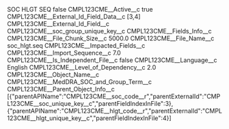<?xml version="1.0" encoding="UTF-8"?>
<CustomMetadata xmlns="http://soap.sforce.com/2006/04/metadata" xmlns:xsi="http://www.w3.org/2001/XMLSchema-instance" xmlns:xsd="http://www.w3.org/2001/XMLSchema">
    <label>SOC HLGT SEQ</label>
    <protected>false</protected>
    <values>
        <field>CMPL123CME__Active__c</field>
        <value xsi:type="xsd:boolean">true</value>
    </values>
    <values>
        <field>CMPL123CME__External_Id_Field_Data__c</field>
        <value xsi:type="xsd:string">[3,4]</value>
    </values>
    <values>
        <field>CMPL123CME__External_Id_Field__c</field>
        <value xsi:type="xsd:string">CMPL123CME__soc_group_unique_key__c</value>
    </values>
    <values>
        <field>CMPL123CME__Fields_Info__c</field>
        <value xsi:nil="true"/>
    </values>
    <values>
        <field>CMPL123CME__File_Chunk_Size__c</field>
        <value xsi:type="xsd:double">5000.0</value>
    </values>
    <values>
        <field>CMPL123CME__File_Name__c</field>
        <value xsi:type="xsd:string">soc_hlgt.seq</value>
    </values>
    <values>
        <field>CMPL123CME__Impacted_Fields__c</field>
        <value xsi:nil="true"/>
    </values>
    <values>
        <field>CMPL123CME__Import_Sequence__c</field>
        <value xsi:type="xsd:double">7.0</value>
    </values>
    <values>
        <field>CMPL123CME__Is_Independent_File__c</field>
        <value xsi:type="xsd:boolean">false</value>
    </values>
    <values>
        <field>CMPL123CME__Language__c</field>
        <value xsi:type="xsd:string">English</value>
    </values>
    <values>
        <field>CMPL123CME__Level_of_Dependency__c</field>
        <value xsi:type="xsd:double">2.0</value>
    </values>
    <values>
        <field>CMPL123CME__Object_Name__c</field>
        <value xsi:type="xsd:string">CMPL123CME__MedDRA_SOC_and_Group_Term__c</value>
    </values>
    <values>
        <field>CMPL123CME__Parent_Object_Info__c</field>
        <value xsi:type="xsd:string">[{&quot;parentAPIName&quot;:&quot;CMPL123CME__soc_code__r&quot;,&quot;parentExternalId&quot;:&quot;CMPL123CME__soc_unique_key__c&quot;,&quot;parentFieldIndexInFile&quot;:3}, {&quot;parentAPIName&quot;:&quot;CMPL123CME__hlgt_code__r&quot;,&quot;parentExternalId&quot;:&quot;CMPL123CME__hlgt_unique_key__c&quot;,&quot;parentFieldIndexInFile&quot;:4}]</value>
    </values>
</CustomMetadata>

